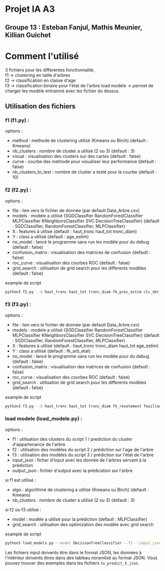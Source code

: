 # Projet IA A3

## Groupe 13 : Esteban Fanjul, Mathis Meunier, Killian Guichet

# Comment l'utilisé

3 fichiers pour les differentes fonctionnalité,  
f1 -> clustering en taille d'arbres  
f2 -> classification en classe d'age  
f3 -> classification binaire pour l'état de l'arbre
load modele -> permet de charger les modèle entrainné avec les fichier du dessus.  

## Utilisation des fichiers

### f1 (f1.py) :
options : 
- method : methode de clustering utilisé (Kmeans ou Birch) (default : Kmeans)
- nb_clusters : nombre de cluster a utilisé (2 ou 3) (default : 3)
- visual : visualisation des clusters sur des cartes (default : false)
- curve : courbe des methode pour visualiser leur performance (default : false)
- nb_clusters_to_test : nombre de cluster a testé pour la courbe (default : 10)

### f2 (f2.py) :

options : 
- file : lien vers le fichier de donnée (par default Data_Arbre.csv)
- models : modele a utilisé (SGDClassifier RandomForestClassifier MLPClassifier KNeighborsClassifier SVC DecisionTreeClassifier)  (default : SGDClassifier, RandomForestClassifier, MLPClassifier)
- X : features à utilisé (default : haut_tronc haut_tot tronc_diam)
- Y : class a utilisé (default : age_estim)
- no_model : lancé le programme sans run les modèle pour du debug (default : false)
- confusion_matrix : visualisation des matrices de confusion (default : false)
- roc_curve : visualisation des courbes ROC (default : false)
- grid_search : utilisation de grid search pour les differents modèles (default : false)

example de script
```bash
python3 f2.py --X haut_tronc haut_tot tronc_diam fk_prec_estim clc_nbr_diag fk_situation --save_model --models SGDClassifier --roc_curve
```

### f3 (f3.py) :

options : 
- file : lien vers le fichier de donnée (par default Data_Arbre.csv)
- models : modele a utilisé (SGDClassifier RandomForestClassifier MLPClassifier KNeighborsClassifier SVC DecisionTreeClassifier)  (default : SGDClassifier, RandomForestClassifier, MLPClassifier)
- X : features à utilisé (default : haut_tronc tronc_diam haut_tot age_estim)
- Y : class a utilisé (default : fk_arb_etat)
- no_model : lancé le programme sans run les modèle pour du debug (default : false)
- confusion_matrix : visualisation des matrices de confusion (default : false)
- roc_curve : visualisation des courbes ROC (default : false)
- grid_search : utilisation de grid search pour les differents modèles (default : false)

example de script
```bash
python3 f3.py --X haut_tronc haut_tot tronc_diam fk_revetement feuillage age_estim --save_model --models MLPClassifier --grid_search --roc_curve
```

### load modele (load_modele.py) :

options : 
- f1 : utilisation des clusters du script 1 / prediction du cluster d'appartenance de l'arbre
- f2 : utilisation des modèles du script 2 / prédiction sur l'age de l'arbre
- f3 : utilisation des modèles du script 3 / prédiction sur l'état de l'arbre
- input_json : ficher d'input avec les donnée de l'arbres servant à la prédiction
- output_json : fichier d'output avec la prédication sur l'arbre

si f1 est utilisé :
- algo : algorithme de clustering a utilisé (Kmeans ou Birch) (default : Kmeans)
- nb_clusters : nombre de cluster a utilisé (2 ou 3) (default : 3)

si f2 ou f3 utilisé : 
- model : modèle a utilisé pour la prédiction (default : MLPClassifier)
- grid_search : utilisation des optimization des modèle avec grid search

example de script
```bash
python3 load_models.py --model DecisionTreeClassifier --f2 --input_json to_predict_f2.json
```

Les fichiers input doivents être dans le format JSON, les données à l'intérieur doivents êtres dans des tableau noramlisé au format JSON. Vous pouvez trouver des exemples dans les fichiers `to_predict_X.json`.

